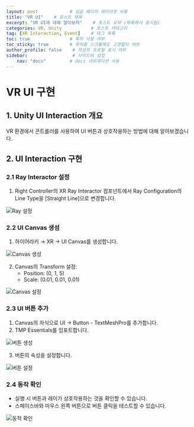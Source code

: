 ```yaml
---
layout: post            # 싱글 페이지 레이아웃 사용
title: "VR UI"    # 포스트 제목
excerpt: "VR UI에 대해 알아보자"    # 포스트 요약 (목록에서 표시됨)
categories: VR, Unity           # 포스트 카테고리
tag: [XR Interaction, Event]    # 태그 목록
toc: true               # 목차 사용 여부
toc_sticky: true        # 목차를 스크롤해도 고정할지 여부
author_profile: false    # 작성자 프로필 표시 여부
sidebar:                 # 사이드바 설정
    nav: "docs"         # docs 네비게이션 사용
---
```

# VR UI 구현

## 1. Unity UI Interaction 개요

VR 환경에서 콘트롤러를 사용하여 UI 버튼과 상호작용하는 방법에 대해 알아보겠습니다.

## 2. UI Interaction 구현

### 2.1 Ray Interactor 설정
1. Right Controller의 XR Ray Interactor 컴포넌트에서 Ray Configuration의 Line Type을 [Straight Line]으로 변경합니다.

![Ray 설정](https://lh7-us.googleusercontent.com/3vbuypfNJyhXV0B0IqQwdRBWE5IJKsE_jfnDLr3QEf8O7rYUu5IAUUHgItVUTjNQ6cNipGzszbG0AIIft2m8b6DrQomLe1TmCzwRyianK_2bLUPK1mywUnYjfF3MFL-8wkqFudZ_h4z9EvZpxHvjT2s)

### 2.2 UI Canvas 생성
1. 하이어라키 → XR → UI Canvas를 생성합니다.

![Canvas 생성](https://lh7-us.googleusercontent.com/8GRCY8mQKH-n86x-XoVydoTaXEjLnP5n5CbG06fyaOjwUxEUSikjZtjdAXyAew1eQCV8l6LmKZBquih0R8TwRgOJoAO4I4cMcslcH2d0zYV6lyORvixZwkvuPR6vKzvYA5BtLosPNROxQcDAhh6voFc)

2. Canvas의 Transform 설정:
   - Position: (0, 1, 5)
   - Scale: (0.01, 0.01, 0.01)

![Canvas 설정](https://lh7-us.googleusercontent.com/yVE3-wDJPDn7iVBc1eEQBLE2zzhSLFJXhwYBV1L8lPjOA4_fVloJSC8oRjeJkv27i8c5QQssQmT1hAp0BWBbTw5a9_2LrYGUYUpW8KIFs9gLuEPPamS-zUk5jmIYdTvDQrfsOr-hPi3_dQEQYuUplCg)

### 2.3 UI 버튼 추가
1. Canvas의 자식으로 UI → Button - TextMeshPro를 추가합니다.
2. TMP Essentials를 임포트합니다.

![버튼 생성](https://lh7-us.googleusercontent.com/QFRZ1M8fGadK8Sw05DpoSvMaGvhki4N1ghf6XmdJhRM-73L9YmV5-Y0khChSUSIoiPGdv715jcDfL3d_mEmXX-gny6KIAX4l2eVbyAolb-7VqHf0ANCRtt3IPLQlpULNU91Nzcii7BfmVJXJ-k7L_Z8)

3. 버튼의 속성을 설정합니다.

![버튼 설정](https://lh7-us.googleusercontent.com/o6Wr862RsGtyewO3AYVwwzBPSN55ybv1bvctGaH13XUKPpAEYWejYZ1yzyEpwPevHxnIFSlgvNPmWBxrFu656zDLRUefdWu5Aww0pB_yuO9_d5Nng1p7iXsrz3BoGM_sgwjXYsLXegH0d2HMAKKW3J0)

### 2.4 동작 확인
- 실행 시 버튼과 레이가 상호작용하는 것을 확인할 수 있습니다.
- 스페이스바와 마우스 왼쪽 버튼으로 버튼 클릭을 테스트할 수 있습니다.

![동작 확인](https://lh7-us.googleusercontent.com/B49qEy7Wzoy5hWxVUjO7IkCx60q_-PHDxGKxtOYMTM6ZuYl_dje_aSEMyxy8K6bAhMtqcYW0lsiL-8tWt6tsX9psWPS0D7EUVn3lGlzCr_3_BCnSBE-Q1xqs4w78_bWZbzCg1Z7E7WG__88lJvb0Gns)